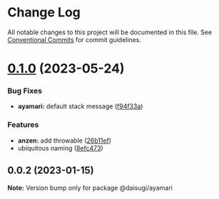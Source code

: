 # Change Log

All notable changes to this project will be documented in this file.
See [Conventional Commits](https://conventionalcommits.org) for commit guidelines.

# [0.1.0](https://github.com/daisugiland/daisugi/compare/@daisugi/ayamari@0.0.2...@daisugi/ayamari@0.1.0) (2023-05-24)

### Bug Fixes

* **ayamari:** default stack message ([f94f33a](https://github.com/daisugiland/daisugi/commit/f94f33aefed0f11c1b21de1ec638a846b31403ba))

### Features

* **anzen:** add throwable ([26b11ef](https://github.com/daisugiland/daisugi/commit/26b11ef74cfd8a71161f9f77aa333244d4dd99cc))
* ubiquitous naming ([8efc473](https://github.com/daisugiland/daisugi/commit/8efc47354a904856b82352a6194ce2164d9fae9b))

## 0.0.2 (2023-01-15)

**Note:** Version bump only for package @daisugi/ayamari
